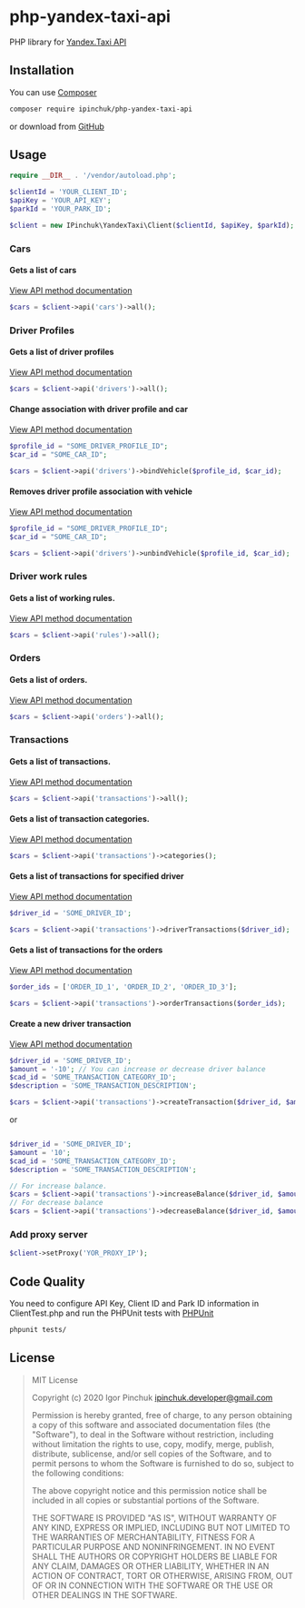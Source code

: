 # php-yandex-taxi-api

PHP library for [Yandex.Taxi API](https://fleet.taxi.yandex.ru/api/docs/concepts/index.html)

## Installation

You can use [Composer](https://getcomposer.org)

```bash
composer require ipinchuk/php-yandex-taxi-api
```

or download from [GitHub](https://github.com/i-pinchuk/php-yandex-taxi-api)

## Usage
 
```php
require __DIR__ . '/vendor/autoload.php';

$clientId = 'YOUR_CLIENT_ID';
$apiKey = 'YOUR_API_KEY';
$parkId = 'YOUR_PARK_ID';

$client = new IPinchuk\YandexTaxi\Client($clientId, $apiKey, $parkId);
```

### Cars
#### Gets a list of cars
[View API method documentation](https://fleet.taxi.yandex.ru/api/docs/reference/Cars/v1_parks_cars_list_post.html) 
```php
$cars = $client->api('cars')->all();
```


### Driver Profiles
#### Gets a list of driver profiles
[View API method documentation](https://fleet.taxi.yandex.ru/api/docs/reference/DriverProfiles/v1_parks_driver-profiles_list_post.html) 
```php
$cars = $client->api('drivers')->all();
```

####  Change association with driver profile and car
[View API method documentation](https://fleet.taxi.yandex.ru/api/docs/reference/DriverProfiles/v1_parks_driver-profiles_car-bindings_put.html) 
```php
$profile_id = "SOME_DRIVER_PROFILE_ID";
$car_id = "SOME_CAR_ID";

$cars = $client->api('drivers')->bindVehicle($profile_id, $car_id);
```

####  Removes driver profile association with vehicle
[View API method documentation](https://fleet.taxi.yandex.ru/api/docs/reference/DriverProfiles/v1_parks_driver-profiles_car-bindings_delete.html) 
```php
$profile_id = "SOME_DRIVER_PROFILE_ID";
$car_id = "SOME_CAR_ID";

$cars = $client->api('drivers')->unbindVehicle($profile_id, $car_id);
```

### Driver work rules
#### Gets a list of working rules.
[View API method documentation](https://fleet.taxi.yandex.ru/api/docs/reference/DriverWorkRules/v1_parks_driver-work-rules_get.html) 
```php
$cars = $client->api('rules')->all();
```

### Orders
#### Gets a list of orders.
[View API method documentation](https://fleet.taxi.yandex.ru/api/docs/reference/Orders/v1_parks_orders_list_post.html) 
```php
$cars = $client->api('orders')->all();
```

### Transactions
#### Gets a list of transactions.
[View API method documentation](https://fleet.taxi.yandex.ru/api/docs/reference/Transactions/v2_parks_transactions_list_post.html) 
```php
$cars = $client->api('transactions')->all();
```

#### Gets a list of transaction categories.
[View API method documentation](https://fleet.taxi.yandex.ru/api/docs/reference/Transactions/v2_parks_transactions_categories_list_post.html) 
```php
$cars = $client->api('transactions')->categories();
```

#### Gets a list of transactions for specified driver
[View API method documentation](https://fleet.taxi.yandex.ru/api/docs/reference/Transactions/v2_parks_driver-profiles_transactions_list_post.html) 
```php
$driver_id = 'SOME_DRIVER_ID';

$cars = $client->api('transactions')->driverTransactions($driver_id);
```

#### Gets a list of transactions for the orders
[View API method documentation](https://fleet.taxi.yandex.ru/api/docs/reference/Transactions/v2_parks_orders_transactions_list_post.html) 
```php
$order_ids = ['ORDER_ID_1', 'ORDER_ID_2', 'ORDER_ID_3'];

$cars = $client->api('transactions')->orderTransactions($order_ids);
```

#### Create a new driver transaction
[View API method documentation](https://fleet.taxi.yandex.ru/api/docs/reference/Transactions/v2_parks_driver-profiles_transactions_post.html) 
```php
$driver_id = 'SOME_DRIVER_ID';
$amount = '-10'; // You can increase or decrease driver balance
$cad_id = 'SOME_TRANSACTION_CATEGORY_ID';
$description = 'SOME_TRANSACTION_DESCRIPTION';

$cars = $client->api('transactions')->createTransaction($driver_id, $amount, $cad_id, $description);
```
or
```php

$driver_id = 'SOME_DRIVER_ID';
$amount = '10';
$cad_id = 'SOME_TRANSACTION_CATEGORY_ID';
$description = 'SOME_TRANSACTION_DESCRIPTION';

// For increase balance.
$cars = $client->api('transactions')->increaseBalance($driver_id, $amount, $cad_id, $description);
// For decrease balance
$cars = $client->api('transactions')->decreaseBalance($driver_id, $amount, $cad_id, $description);
```

### Add proxy server

```php
$client->setProxy('YOR_PROXY_IP');
```

## Code Quality

You need to configure API Key, Client ID and Park ID information in ClientTest.php and run the PHPUnit tests with [PHPUnit](https://phpunit.de)
```bash
phpunit tests/
```

## License

> MIT License
>  
>  Copyright (c) 2020 Igor Pinchuk <ipinchuk.developer@gmail.com>
>  
>  Permission is hereby granted, free of charge, to any person obtaining a copy
  of this software and associated documentation files (the "Software"), to deal
  in the Software without restriction, including without limitation the rights
  to use, copy, modify, merge, publish, distribute, sublicense, and/or sell
  copies of the Software, and to permit persons to whom the Software is
  furnished to do so, subject to the following conditions:
>  
>  The above copyright notice and this permission notice shall be included in all
  copies or substantial portions of the Software.
>  
>  THE SOFTWARE IS PROVIDED "AS IS", WITHOUT WARRANTY OF ANY KIND, EXPRESS OR
  IMPLIED, INCLUDING BUT NOT LIMITED TO THE WARRANTIES OF MERCHANTABILITY,
  FITNESS FOR A PARTICULAR PURPOSE AND NONINFRINGEMENT. IN NO EVENT SHALL THE
  AUTHORS OR COPYRIGHT HOLDERS BE LIABLE FOR ANY CLAIM, DAMAGES OR OTHER
  LIABILITY, WHETHER IN AN ACTION OF CONTRACT, TORT OR OTHERWISE, ARISING FROM,
  OUT OF OR IN CONNECTION WITH THE SOFTWARE OR THE USE OR OTHER DEALINGS IN THE
  SOFTWARE.